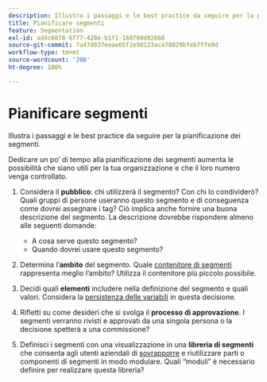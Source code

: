 ```yaml
---
description: Illustra i passaggi e le best practice da seguire per la pianificazione dei segmenti.
title: Pianificare segmenti
feature: Segmentation
exl-id: ad4c6078-6f77-428e-b1f1-168f80d02668
source-git-commit: 7a47d837eeae65f2e98123aca78029bfeb7ffe9d
workflow-type: tm+mt
source-wordcount: '208'
ht-degree: 100%

---
```


# Pianificare segmenti

Illustra i passaggi e le best practice da seguire per la pianificazione dei segmenti.

Dedicare un po’ di tempo alla pianificazione dei segmenti aumenta le possibilità che siano utili per la tua organizzazione e che il loro numero venga controllato.

1. Considera il **pubblico**: chi utilizzerà il segmento? Con chi lo condividerò? Quali gruppi di persone useranno questo segmento e di conseguenza come dovrei assegnare i tag? Ciò implica anche fornire una buona descrizione del segmento. La descrizione dovrebbe rispondere almeno alle seguenti domande:

   * A cosa serve questo segmento?
   * Quando dovrei usare questo segmento?

1. Determina l’**ambito** del segmento. Quale [contenitore di segmenti](/help/components/segmentation/seg-overview.md) rappresenta meglio l’ambito? Utilizza il contenitore più piccolo possibile.

1. Decidi quali **elementi** includere nella definizione del segmento e quali valori. Considera la [persistenza delle variabili](/help/components/segmentation/seg-overview.md) in questa decisione.

1. Rifletti su come desideri che si svolga il **processo di approvazione**. I segmenti verranno rivisti e approvati da una singola persona o la decisione spetterà a una commissione?
1. Definisci i segmenti con una visualizzazione in una **libreria di segmenti** che consenta agli utenti aziendali di [sovrapporre](/help/components/segmentation/segmentation-workflow/seg-build.md) e riutilizzare parti o componenti di segmenti in modo modulare. Quali “moduli” è necessario definire per realizzare questa libreria?
